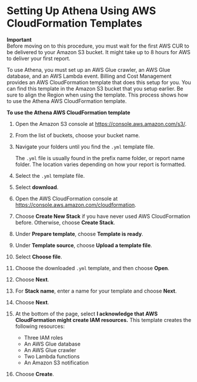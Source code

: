 # Setting Up Athena Using AWS CloudFormation Templates<a name="use-athena-cf"></a>

**Important**  
Before moving on to this procedure, you must wait for the first AWS CUR to be delivered to your Amazon S3 bucket\. It might take up to 8 hours for AWS to deliver your first report\.

To use Athena, you must set up an AWS Glue crawler, an AWS Glue database, and an AWS Lambda event\. Billing and Cost Management provides an AWS CloudFormation template that does this setup for you\. You can find this template in the Amazon S3 bucket that you setup earlier\. Be sure to align the Region when using the template\. This process shows how to use the Athena AWS CloudFormation template\.<a name="use-athena-cf-steps"></a>

**To use the Athena AWS CloudFormation template**

1. Open the Amazon S3 console at [https://console\.aws\.amazon\.com/s3/](https://console.aws.amazon.com/s3/)\.

1. From the list of buckets, choose your bucket name\.

1. Navigate your folders until you find the `.yml` template file\.

   The `.yml` file is usually found in the prefix name folder, or report name folder\. The location varies depending on how your report is formatted\.

1. Select the `.yml` template file\.

1. Select **download**\.

1. Open the AWS CloudFormation console at [https://console\.aws\.amazon\.com/cloudformation](https://console.aws.amazon.com/cloudformation/)\.

1. Choose **Create New Stack** if you have never used AWS CloudFormation before\. Otherwise, choose **Create Stack**\.

1. Under **Prepare template**, choose **Template is ready**\.

1. Under **Template source**, choose **Upload a template file**\.

1. Select **Choose file**\.

1. Choose the downloaded `.yml` template, and then choose **Open**\.

1. Choose **Next**\.

1. For **Stack name**, enter a name for your template and choose **Next**\.

1. Choose **Next**\.

1. At the bottom of the page, select **I acknowledge that AWS CloudFormation might create IAM resources\.** This template creates the following resources:
   + Three IAM roles
   + An AWS Glue database
   + An AWS Glue crawler
   + Two Lambda functions
   + An Amazon S3 notification

1. Choose **Create**\.

